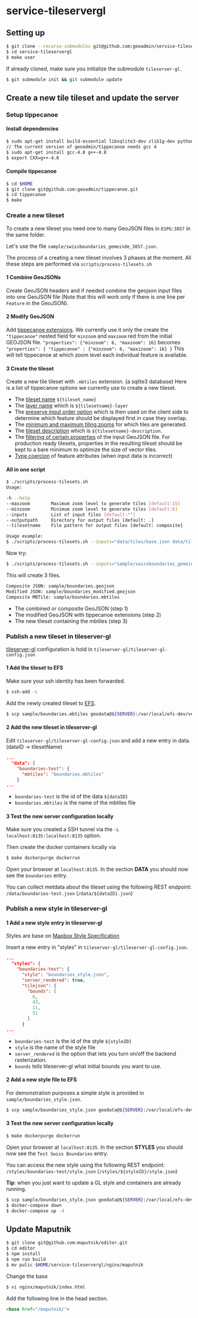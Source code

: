  # service-tileservergl

## Setting up

```bash
$ git clone --recurse-submodules git@github.com:geoadmin/service-tileservergl.git
$ cd service-tileservergl
$ make user
```

If already cloned, make sure you initialize the submodule `tileserver-gl`.

```bash
$ git submodule init && git submodule update
```

## Create a new tile tileset and update the server


### Setup tippecanoe


####  Install dependencies

```bash
$ sudo apt-get install build-essential libsqlite3-dev zlib1g-dev python-virtualenv npm docker-compose
// The current version of geoadmin/tippecanoe needs gcc 4
$ sudo apt-get install gcc-4.8 g++-4.8
$ export CXX=g++-4.8
```

#### Compile tippecanoe

```bash
$ cd $HOME
$ git clone git@github.com:geoadmin/tippecanoe.git
$ cd tippecanoe
$ make
```

### Create a new tileset

To create a new tileset you need one to many GeoJSON files in `ESPG:3857` in the same folder.

Let's use the file `sample/swissboundaries_gemeinde_3857.json`.

The process of a creating a new tileset involves 3 phases at the moment.
All these steps are performed via `scripts/process-tilesets.sh`

#### 1 Combine GeoJSONs

Create GeoJSON headers and if needed combine the geojson input files into one GeoJSON file (Note that this will work only if there is one line per `Feature` in the GeoJSON).

#### 2 Modify GeoJSON

Add [tippecanoe extensions](https://github.com/geoadmin/tippecanoe#geojson-extension).
We currently use it only the create the `"tippecanoe"` nested field for `minzoom` and `maxzoom` red from the initial GEOJSON file. `"properties": {"minzoom": 6, "maxzoom": 16}` becomes `"properties": { "tippecanoe" : {"minzoom": 6, "maxzzoom": 16} }`
This will tell tippecanoe at which zoom level each individual feature is available.

#### 3 Create the tileset

Create a new tile tileset with `.mbtiles` extension. (a sqlite3 database)
Here is a list of tippecanoe options we currently use to create a new tileset.

- The [tileset name](https://github.com/geoadmin/tippecanoe#output-tileset-1) `${tileset_name}`
- The [layer name](https://github.com/geoadmin/tippecanoe#tileset-description-and-attribution-1) which is `${tilesetname}-layer`
- The [preserve input order option](https://github.com/mapbox/tippecanoe#reordering-features-within-each-tile) which is then used on the client side to determine which feature should be displayed first in case they overlap.
- The [minimum and maximum tiling zooms](https://github.com/mapbox/tippecanoe#zoom-levels) for which tiles are generated.
- The [tileset description](https://github.com/mapbox/tippecanoe#tileset-description-and-attribution) which is `${tilesetname}-description`.
- The [filtering of certain properties](https://github.com/mapbox/tippecanoe#filtering-feature-attributes) of the input GeoJSON file. For production ready tilesets, properties in the resulting tileset should be kept to a bare minimum to optimize the size of vector tiles.
- [Type coercion](https://github.com/mapbox/tippecanoe#modifying-feature-attributes) of feature attributes (when input data is incorrect)

#### All in one script

```bash
$ ./scripts/process-tilesets.sh
Usage:

-h --help
--maxzoom        Maximum zoom level to generate tiles [default:15]
--minzoom        Minimum zoom level to generate tiles [default:6]
--inputs         List of input files [default:""]
--outputpath     Directory for output files [default: .]
--tilesetname    File pattern for output files [default: composite]

Usage example:
$ ./scripts/process-tilesets.sh --inputs="data/tiles/base.json data/tiles/adds.json" --outputpath=data/tiles --tilesetname=composite
```

Now try:

```bash
$ ./scripts/process-tilesets.sh --inputs="sample/swissboundaries_gemeinde_3857.json" --outputpath=sample --tilesetname=boundaries
```

This will create 3 files.

```bash
Composite JSON: sample/boundaries.geojson
Modified JSON: sample/boundaries_modified.geojson
Composite MBTile: sample/boundaries.mbtiles
```

- The combined or composite GeoJSON (step 1)
- The modified GeoJSON with tippecanoe extensions (step 2)
- The new tileset containing the mbtiles (step 3)

### Publish a new tileset in tileserver-gl

[tileserver-gl](https://github.com/geoadmin/tileserver-gl) configuration is hold in `tileserver-gl/tileserver-gl-config.json`

#### 1 Add the tileset to EFS

Make sure your ssh identity has been forwarded.

```bash
$ ssh-add -L
```

Add the newly created tileset to [EFS](https://aws.amazon.com/efs/?nc1=h_ls).

```bash
$ scp sample/boundaries.mbtiles geodata@${SERVER}:/var/local/efs-dev/vector-forge/swisstopo-tiles
```

#### 2 Add the new tileset in tileserver-gl

Edit `tileserver-gl/tileserver-gl-config.json` and add a new entry in data. (dataID -> tilesetName)

```json
...
  "data": {
    "boundaries-test": {
      "mbtiles": "boundaries.mbtiles"
    }
...
```

- `boundaries-test` is the id of the data `${dataID}`
- `boundaries.mbtiles` is the name of the mbtiles file

#### 3 Test the new server configuration locally

Make sure you created a SSH tunnel via the `-L localhost:8135:localhost:8135` option.

Then create the docker containers locally via

```bash
$ make dockerpurge dockerrun
```

Open your browser at `localhost:8135`. In the section **DATA** you should now see the `boundaries` entry.

You can collect metdata about the tileset using the following REST endpoint: `/data/boundaries-test.json` (`/data/${dataID}.json`)

### Publish a new style in tileserver-gl

#### 1 Add a new style entry in tileserver-gl

Styles are base on [Mapbox Style Specification](https://www.mapbox.com/mapbox-gl-js/style-spec/)

Insert a new entry in "styles" in `tileserver-gl/tileserver-gl-config.json`.

```json
...
  "styles": {
    "boundaries-test": {
      "style": "boundaries_style.json",
      "server_rendered": true,
      "tilejson": {
        "bounds": [
          6,
          43,
          11,
          51
        ]
      }
...
```

- `boundaries-test` is the id of the style `${styleID}`
- `style` is the name of the style file
- `server_rendered` is the option that lets you turn on/off the backend rasterization.
- `bounds` tells tileserver-gl what initial bounds you want to use.

#### 2 Add a new style file to EFS

For demonstration purposes a simple style is provided in `sample/boundaries_style.json`.

```bash
$ scp sample/boundaries_style.json geodata@${SERVER}:/var/local/efs-dev/vector-forge/swisstopo-styles
```

#### 3 Test the new server configuration locally

```bash
$ make dockerpurge dockerrun
```

Open your browser at `localhost:8135`. In the section **STYLES** you should now see the `Test Swiss Boundaries` entry.

You can access the new style using the following REST endpoint: `/styles/boundaries-test/style.json` (`/styles/${styleID}/style.json`)

**Tip**: when you just want to update a GL style and containers are already running.

```bash
$ scp sample/boundaries_style.json geodata@${SERVER}:/var/local/efs-dev/vector-forge/swisstopo-styles
$ docker-compose down
$ docker-compose up -d
```

## Update Maputnik

```bash
$ git clone git@github.com:maputnik/editor.git
$ cd editor
$ npm install
$ npm run build
$ mv pulic $HOME/service-tileservergl/nginx/maputnik
```

Change the base

```bash
$ vi nginx/maputnik/index.html
```

Add the following line in the head section.

```html
<base href="/maputnik/">
```
